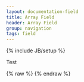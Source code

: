 ```yaml
---
layout: documentation-field
title: Array Field
header: Array Field
group: navigation
tags: field
---
```

{% include JB/setup %}

Test

<div id="field1"> </div>
{% raw %}
<script type="text/javascript" id="field1-script">
$("#field1").alpaca({




    "schema": {
        "type": "array",
        "items": {
            "type": "object",
            "properties": {
                "title": {
                    "type": "string",
                    "title": "Title"
                },
                "description": {
                    "type": "string",
                    "title": "Description"
                }
            }
        }
    }




});
</script>
{% endraw %}



